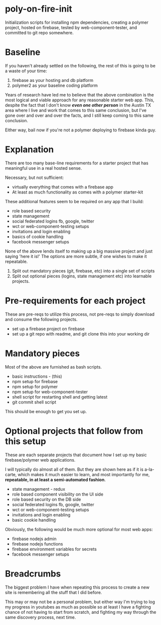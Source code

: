 # poly-on-fire-init
Initialization scripts for installing npm dependencies, creating a polymer project, hosted on firebase, tested by web-component-tester, and committed to git repo somewhere.

# Baseline

If you haven't already settled on the following, the rest of this is going to be a waste of your time:

1. firebase as your hosting and db platform
1. polymer2 as your baseline coding platform

Years of research have led me to believe that the above combination is the most logical and viable approach for any reasonable starter web app. This, despite the fact that I don't know __*even one other person*__ in the Austin TX area where I live and work that comes to this same conclusion, but I've gone over and over and over the facts, and I still keep coming to this same conclusion.

Either way, bail now if you're not a polymer deploying to firebase kinda guy.

# Explanation

There are too many base-line requirements for a starter project that has meaningful use in a real hosted sense.

Necessary, but not sufficient:

* virtually everything that comes with a firebase app
* At least as much functionality as comes with a polymer starter-kit

These additional features seem to be required on any app that I build:

* role based security
* state management
* social federated logins fb, google, twitter
* wct or web-component-testing setups
* invitations and login enabling
* basics of cookie handling
* facebook messenger setups

None of the above lends itself to making up a big massive project and just saying 'here it is!' The options are more subtle, if one wishes to make it repeatable.

1. Split out mandatory pieces (git, firebase, etc) into a single set of scripts
1. Split out optional pieces (logins, state management etc) into learnable projects.

# Pre-requirements for each project

These are pre-reqs to utilize this process, not pre-reqs to simply download and consume the following projects.

* set up a firebase project on firebase
* set up a git repo with readme, and git clone this into your working dir

# Mandatory pieces

Most of the above are furnished as bash scripts.

* basic instructions - (this)
* npm setup for firebase
* npm setup for polymer
* npm setup for web-component-tester
* shell script for restarting shell and getting latest
* git commit shell script

This should be enough to get you set up.

# Optional projects that follow from this setup

These are each separate projects that document how I set up my basic firebase/polymer web applications.

I will typically do almost all of them. But they are shown here as if it is a-la-carte, which makes it much easier to learn, and most importantly for me, **repeatable, in at least a semi-automated fashion**.

* state management - redux
* role based component visibility on the UI side
* role based security on the DB side
* social federated logins fb, google, twitter
* wct or web-component-testing setups
* invitations and login enabling
* basic cookie handling

Obviously, the following would be much more optional for most web apps:

* firebase nodejs admin
* firebase nodejs functions
* firebase environment variables for secrets
* facebook messenger setups

# Breadcrumbs

The biggest problem I have when repeating this process to create a new site is remembering all the stuff that I did before.

This may or may not be a personal problem, but either way I'm trying to log my progress in youtubes as much as possible so at least I have a fighting chance of not having to start from scratch, and fighting my way through the same discovery process, next time.

